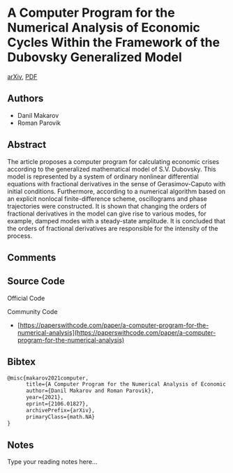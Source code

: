 
# A Computer Program for the Numerical Analysis of Economic Cycles Within the Framework of the Dubovsky Generalized Model

[arXiv](https://arxiv.org/abs/2106.01827), [PDF](https://arxiv.org/pdf/2106.01827.pdf)

## Authors

- Danil Makarov
- Roman Parovik

## Abstract

The article proposes a computer program for calculating economic crises according to the generalized mathematical model of S.V. Dubovsky. This model is represented by a system of ordinary nonlinear differential equations with fractional derivatives in the sense of Gerasimov-Caputo with initial conditions. Furthermore, according to a numerical algorithm based on an explicit nonlocal finite-difference scheme, oscillograms and phase trajectories were constructed. It is shown that changing the orders of fractional derivatives in the model can give rise to various modes, for example, damped modes with a steady-state amplitude. It is concluded that the orders of fractional derivatives are responsible for the intensity of the process.

## Comments



## Source Code

Official Code



Community Code

- [https://paperswithcode.com/paper/a-computer-program-for-the-numerical-analysis](https://paperswithcode.com/paper/a-computer-program-for-the-numerical-analysis)

## Bibtex

```tex
@misc{makarov2021computer,
      title={A Computer Program for the Numerical Analysis of Economic Cycles Within the Framework of the Dubovsky Generalized Model}, 
      author={Danil Makarov and Roman Parovik},
      year={2021},
      eprint={2106.01827},
      archivePrefix={arXiv},
      primaryClass={math.NA}
}
```

## Notes

Type your reading notes here...


